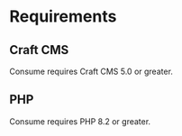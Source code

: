 # Requirements

## Craft CMS
Consume requires Craft CMS 5.0 or greater.

## PHP
Consume requires PHP 8.2 or greater.

